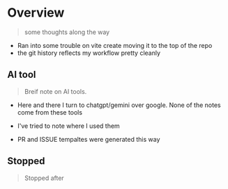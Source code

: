 # Overview

> some thoughts along the way

- Ran into some trouble on vite create moving it to the top of the repo
- the git history reflects my workflow pretty cleanly

## AI tool

> Breif note on AI tools.

- Here and there I turn to chatgpt/gemini over google. None of the notes come from these tools
- I've tried to note where I used them

- PR and ISSUE tempaltes were generated this way

## Stopped

> Stopped after
